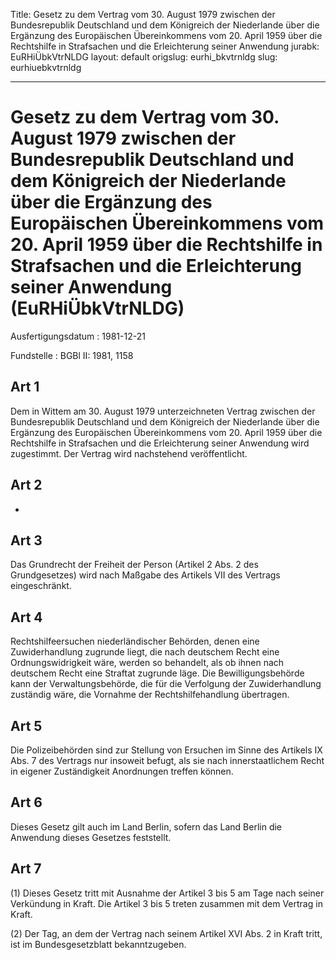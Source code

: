 Title: Gesetz zu dem Vertrag vom 30. August 1979 zwischen der Bundesrepublik Deutschland
  und dem Königreich der Niederlande über die Ergänzung des Europäischen Übereinkommens
  vom 20. April 1959 über die Rechtshilfe in Strafsachen und die Erleichterung seiner
  Anwendung
jurabk: EuRHiÜbkVtrNLDG
layout: default
origslug: eurhi_bkvtrnldg
slug: eurhiuebkvtrnldg

---

# Gesetz zu dem Vertrag vom 30. August 1979 zwischen der Bundesrepublik Deutschland und dem Königreich der Niederlande über die Ergänzung des Europäischen Übereinkommens vom 20. April 1959 über die Rechtshilfe in Strafsachen und die Erleichterung seiner Anwendung (EuRHiÜbkVtrNLDG)

Ausfertigungsdatum
:   1981-12-21

Fundstelle
:   BGBl II: 1981, 1158



## Art 1

Dem in Wittem am 30. August 1979 unterzeichneten Vertrag zwischen der
Bundesrepublik Deutschland und dem Königreich der Niederlande über die
Ergänzung des Europäischen Übereinkommens vom 20. April 1959 über die
Rechtshilfe in Strafsachen und die Erleichterung seiner Anwendung wird
zugestimmt. Der Vertrag wird nachstehend veröffentlicht.


## Art 2

-


## Art 3

Das Grundrecht der Freiheit der Person (Artikel 2 Abs. 2 des
Grundgesetzes) wird nach Maßgabe des Artikels VII des Vertrags
eingeschränkt.


## Art 4

Rechtshilfeersuchen niederländischer Behörden, denen eine
Zuwiderhandlung zugrunde liegt, die nach deutschem Recht eine
Ordnungswidrigkeit wäre, werden so behandelt, als ob ihnen nach
deutschem Recht eine Straftat zugrunde läge. Die Bewilligungsbehörde
kann der Verwaltungsbehörde, die für die Verfolgung der
Zuwiderhandlung zuständig wäre, die Vornahme der Rechtshilfehandlung
übertragen.


## Art 5

Die Polizeibehörden sind zur Stellung von Ersuchen im Sinne des
Artikels IX Abs. 7 des Vertrags nur insoweit befugt, als sie nach
innerstaatlichem Recht in eigener Zuständigkeit Anordnungen treffen
können.


## Art 6

Dieses Gesetz gilt auch im Land Berlin, sofern das Land Berlin die
Anwendung dieses Gesetzes feststellt.


## Art 7

(1) Dieses Gesetz tritt mit Ausnahme der Artikel 3 bis 5 am Tage nach
seiner Verkündung in Kraft. Die Artikel 3 bis 5 treten zusammen mit
dem Vertrag in Kraft.

(2) Der Tag, an dem der Vertrag nach seinem Artikel XVI Abs. 2 in
Kraft tritt, ist im Bundesgesetzblatt bekanntzugeben.

